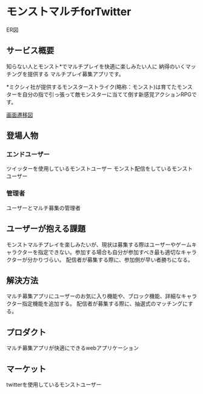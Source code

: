 # モンストマルチforTwitter

ER図
## サービス概要
知らない人とモンスト*でマルチプレイを快適に楽しみたい人に
納得のいくマッチングを提供する
マルチプレイ募集アプリです。

*ミクシィ社が提供するモンスターストライク(略称：モンスト)は育てたモンスターを自分の指で引っ張って敵モンスターに当てて倒す新感覚アクションRPGです。

[画面遷移図](https://xd.adobe.com/view/cf8d6620-bb2b-4b1f-5817-a464fc1ac21d-b9bc/)

## 登場人物
### エンドユーザー
ツイッターを使用しているモンストユーザー
モンスト配信をしているモンストユーザー

### 管理者
ユーザーとマルチ募集の管理者

## ユーザーが抱える課題
モンストマルチプレイを楽しみたいが、現状は募集する際はユーザーやゲームキャラクターを指定できない。参加する場合も自分が参加すべき最も適切なキャラクターが分かりづらい。
配信者が募集する際に、参加側が早い者勝ちになる。

## 解決方法
マルチ募集アプリにユーザーのお気に入り機能や、ブロック機能、詳細なキャラクター指定機能を追加する。
配信者が募集する際に、抽選式のマッチングにする。

## プロダクト
マルチ募集アプリが快適にできるwebアプリケーション

## マーケット
twitterを使用しているモンストユーザー

